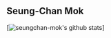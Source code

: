 ## Seung-Chan Mok

[![seungchan-mok's github stats](https://github-readme-stats-git-masterrstaa-rickstaa.vercel.app/api?username=seungchan-mok&count_private=true&show_icons=true&theme=dark)]
